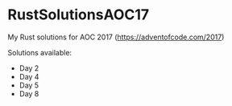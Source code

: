 # RustSolutionsAOC17
My Rust solutions for AOC 2017 (https://adventofcode.com/2017)

Solutions available:
<ul>
  <li>
    Day 2
  </li>
  <li>
    Day 4
  </li>
  <li>
    Day 5
  </li>  
   <li>
    Day 8
  </li>  
  </ul>

